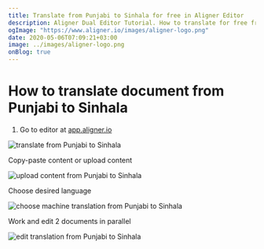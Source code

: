 ```yaml
---
title: Translate from Punjabi to Sinhala for free in Aligner Editor
description: Aligner Dual Editor Tutorial. How to translate for free from Punjabi to Sinhala. Aligner is multilingual document management platform. 
ogImage: "https://www.aligner.io/images/aligner-logo.png"
date: 2020-05-06T07:09:21+03:00
image: ../images/aligner-logo.png
onBlog: true
---
```


# How to translate document from Punjabi to Sinhala

1. Go to editor at [app.aligner.io](https://app.aligner.io "Aligner App web page")

![translate from Punjabi to Sinhala](../aligner-blank-editor.png "translate from Punjabi to Sinhala")

Copy-paste content or upload content

![upload content from Punjabi to Sinhala](../aligner-uploaded-document.png "upload content from Punjabi to Sinhala")

Choose desired language

![choose machine translation from Punjabi to Sinhala](../aligner-language-dropdown.png "choose machine translation from Punjabi to Sinhala")

Work and edit 2 documents in parallel

![edit translation from Punjabi to Sinhala](../aligner-double-sitded-editor.png "edit translation from Punjabi to Sinhala")

